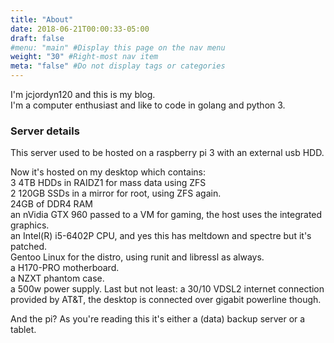 ```yaml
---
title: "About"
date: 2018-06-21T00:00:33-05:00
draft: false
#menu: "main" #Display this page on the nav menu
weight: "30" #Right-most nav item
meta: "false" #Do not display tags or categories
---
```


I'm jcjordyn120 and this is my blog.  
I'm a computer enthusiast and like to code in golang and python 3.   

### Server details
This server used to be hosted on a raspberry pi 3 with an external usb HDD.

Now it's hosted on my desktop which contains:  
3 4TB HDDs in RAIDZ1 for mass data using ZFS  
2 120GB SSDs in a mirror for root, using ZFS again.  
24GB of DDR4 RAM  
an nVidia GTX 960 passed to a VM for gaming, the host uses the integrated graphics.  
an Intel(R) i5-6402P CPU, and yes this has meltdown and spectre but it's patched.  
Gentoo Linux for the distro, using runit and libressl as always.  
a H170-PRO motherboard.  
a NZXT phantom case.  
a 500w power supply.
Last but not least: a 30/10 VDSL2 internet connection provided by AT&T, the desktop is connected over gigabit powerline though.  

And the pi? As you're reading this it's either a (data) backup server or a tablet.
